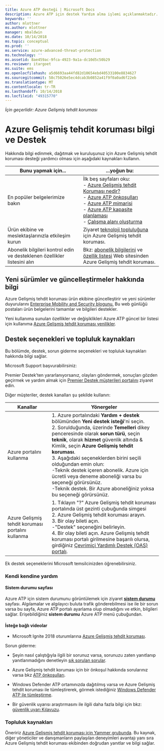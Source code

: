 ```yaml
---
title: Azure ATP desteği | Microsoft Docs
description: Azure ATP için destek Yardım alma işlemi açıklanmaktadır.
keywords: ''
author: mlottner
ms.author: mlottner
manager: mbaldwin
ms.date: 10/14/2018
ms.topic: conceptual
ms.prod: ''
ms.service: azure-advanced-threat-protection
ms.technology: ''
ms.assetid: 8ae459ac-9fca-4923-9a1a-dc10d5c50b29
ms.reviewer: itargoet
ms.suite: ems
ms.openlocfilehash: a5d6693aa44fd82d10654ebd40533100e8834627
ms.sourcegitcommit: 58c75026e5ec4dcab3b0852a41f9f0a0ad6f22eb
ms.translationtype: MT
ms.contentlocale: tr-TR
ms.lasthandoff: 10/14/2018
ms.locfileid: "49315770"
---
```

*İçin geçerlidir: Azure Gelişmiş tehdit koruması*


# <a name="azure-advanced-threat-protection-information-and-support"></a>Azure Gelişmiş tehdit koruması bilgi ve Destek 


Hakkında bilgi edinmek, dağıtmak ve kuruluşunuz için Azure Gelişmiş tehdit koruması desteği yardımcı olması için aşağıdaki kaynakları kullanın.

|Bunu yapmak için...|...yoğun bu:|
|----|----|
|En popüler belgelerimize bakın|İlk beş sayfaları oku:<br>- [Azure Gelişmiş tehdit Koruması nedir?](what-is-atp.md)<br>- [Azure ATP önkoşulları](atp-prerequisites.md)<br>- [Azure ATP mimarisi](atp-architecture.md)<br>- [Azure ATP kapasite planlaması](atp-capacity-planning.md)<br>- [Çalışma alanı oluşturma](install-atp-step1.md)|
|Ürün ekibine ve meslektaşlarınızla etkileşim kurun|Ziyaret [teknoloji topluluğuna](https://techcommunity.microsoft.com/t5/Azure-Advanced-Threat-Protection/bd-p/AzureAdvancedThreatProtection) için Azure Gelişmiş tehdit koruması.|
|Abonelik bilgileri kontrol edin ve desteklenen özellikler listesini alın|Bkz: [abonelik bilgilerini](https://www.microsoft.com/cloud-platform/azure-information-protection-pricing) ve [özellik listesi](https://www.microsoft.com/cloud-platform/azure-information-protection-features) Web sitesinden Azure Gelişmiş tehdit koruması.|

## <a name="information-about-new-releases-and-updates"></a>Yeni sürümler ve güncelleştirmeler hakkında bilgi

Azure Gelişmiş tehdit koruması ürün ekibine güncelleştirir ve yeni sürümler duyurularını [Enterprise Mobility and Security blogunu.](https://cloudblogs.microsoft.com/enterprisemobility/author/microsoft-advanced-threat-analytics-team/)
Bu web günlüğü postaları ürün belgelerini tamamlar ve bilgileri destekler.

Yeni kullanıma sunulan özellikler ve değişiklikleri Azure ATP güncel bir listesi için kullanıma [Azure Gelişmiş tehdit koruması yenilikler](atp-whats-new.md).

## <a name="support-options-and-community-resources"></a>Destek seçenekleri ve topluluk kaynakları

Bu bölümde, destek, sorun giderme seçenekleri ve topluluk kaynakları hakkında bilgi sağlar.

Microsoft Support başvurabilirsiniz:

Premier Destek’ten yararlanıyorsanız, olayları göndermek, sonuçları gözden geçirmek ve yardım almak için [Premier Destek müşterileri portalını](https://premier.microsoft.com/) ziyaret edin.

Diğer müşteriler, destek kanalları şu şekilde kullanın:

| Kanallar|Yönergeler|
|------|-----|
|Azure portalını kullanma|1. Azure portalındaki **Yardım + destek** bölümünden **Yeni destek isteği**'ni seçin. <br>2. Sorulduğunda, üzerinde **Temelleri** dikey penceresinde olarak **sorun türü**, seçin **teknik**, olarak **hizmet** güvenlik altında & Kimlik, seçin **Azure Gelişmiş tehdit koruması**. <br>3. Aşağıdaki seçeneklerden birini seçili olduğundan emin olun:<br>-Teknik destek içeren abonelik. Azure için ücretli veya deneme aboneliği varsa bu seçeneği görürsünüz.<br>-Teknik destek. Bir Azure aboneliğiniz yoksa bu seçeneği görürsünüz.|
|Azure Gelişmiş tehdit koruması portalını kullanma| 1. Tıklayın "?" Azure Gelişmiş tehdit koruması portalında üst gezinti çubuğunda simgesi<br>2. Azure Gelişmiş tehdit koruması arayın.<br>3. Bir olay bileti açın.<br>-"Destek" seçeneğini belirleyin.<br>4. Bir olay bileti açın. Azure Gelişmiş tehdit koruması portalı girilmesine başarılı olursa, girdiğiniz [Çevrimiçi Yardımlı Destek (OAS) portalı](https://support.microsoft.com/assistedsupportproducts). |

Ek destek seçeneklerini Microsoft temsilcinizden öğrenebilirsiniz.

### <a name="self-help"></a>Kendi kendine yardım

#### <a name="system-status-page"></a>Sistem durumu sayfası 

Azure ATP için sistem durumunu görüntülemek için ziyaret [ **sistem durumu** ](https://health.atp.azure.com/) sayfası. Algılamalar ve algılayıcı buluta trafik gönderebilmesi ise ile bir sorun varsa bu sayfa, Azure ATP portalı ayarlama olup olmadığını ve etkin, bilgileri sağlar. Erişebildiğiniz **sistem durumu** Azure ATP menü çubuğundan.

#### <a name="on-demand-videos"></a>İsteğe bağlı videolar

- Microsoft Ignite 2018 oturumlarına [Azure Gelişmiş tehdit koruması](https://myignite.techcommunity.microsoft.com/sessions?t=%257B%2522from%2522%253A%25222018-09-23T08%253A00%253A00-04%253A00%2522%252C%2522to%2522%253A%25222018-09-28T19%253A00%253A00-04%253A00%2522%257D&q=azure%2520advanced%2520threat%2520protection#ignite-html-anchor).

Sorun giderme:

- Şeyin nasıl çalıştığıyla ilgili bir sorunuz varsa, sorunuzu zaten yanıtlanıp yanıtlanmadığını denetleyin [sık sorulan sorular](atp-technical-faq.md).

- Azure Gelişmiş tehdit koruması için bir önkoşul hakkında sorularınız varsa bkz [ATP önkoşulları](atp-prerequisites.md).

- Windows Defender ATP ortamınızda dağıtılmış varsa ve Azure Gelişmiş tehdit koruması ile tümleştirerek, görmek istediğiniz [Windows Defender ATP ile tümleştirme](integrate-wd-atp.md).

- Bir güvenlik uyarısı araştırmasını ile ilgili daha fazla bilgi için bkz: [güvenlik uyarı Kılavuzu](suspicious-activity-guide.md).

### <a name="community-resources"></a>Topluluk kaynakları

Öneririz [Azure Gelişmiş tehdit koruması için Yammer grubunda](https://www.yammer.com/AskIPTeam). Bu kaynak, diğer yöneticiler ve danışmanların paylaşılan deneyimleri avantajı yanı sıra Azure Gelişmiş tehdit koruması ekibinden doğrudan yanıtlar ve bilgi sağlar.
